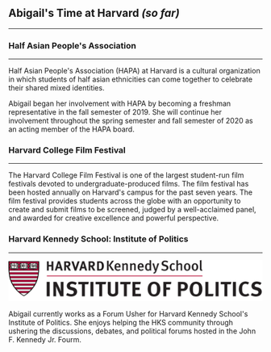 ## Abigail's Time at Harvard *(so far)*
-------------------------


### Half Asian People's Association
-------------------------
Half Asian People's Association (HAPA) at Harvard is a cultural organization in which students of half asian ethnicities can come together to celebrate their shared mixed identities. 

Abigail began her involvement with HAPA by becoming a freshman representative in the fall semester of 2019. She will continue her involvement throughout the spring semester and fall semester of 2020 as an acting member of the HAPA board. 

### Harvard College Film Festival
-------------------------
The Harvard College Film Festival is one of the largest student-run film festivals devoted to undergraduate-produced films. The film festival has been hosted annually on Harvard's campus for the past seven years. 
The film festival provides students across the globe with an opportunity to create and submit films to be screened, judged by a well-acclaimed panel, and awarded for creative excellence and powerful perspective.

### Harvard Kennedy School: Institute of Politics
-------------------------

![hks logo](https://github.com/abical/abical.github.io/blob/master/p%20image/hks%20logo.png?raw=true)

Abigail currently works as a Forum Usher for Harvard Kennedy School's Institute of Politics. She enjoys helping the HKS community through ushering the discussions, debates, and political forums hosted in the John F. Kennedy Jr. Fourm. 
